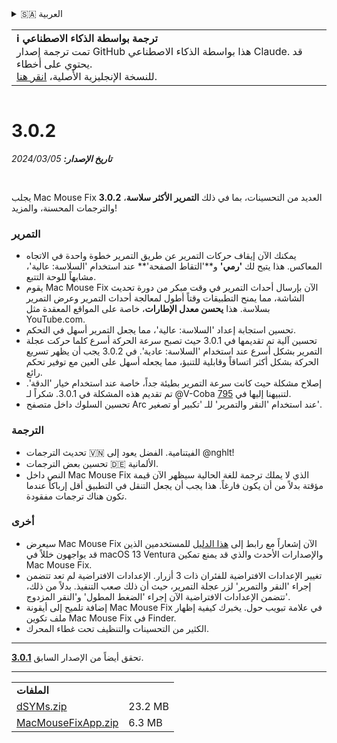 <details>
<summary>🇸🇦 العربية</summary>

[🇬🇧 English (GitHub)](https://github.com/noah-nuebling/mac-mouse-fix/releases/tag/3.0.2)\
[🇦🇩 Català](https://redirect.macmousefix.com/?target=mmf-release&tag=3.0.2&locale=ca)\
[🇩🇪 Deutsch](https://redirect.macmousefix.com/?target=mmf-release&tag=3.0.2&locale=de)\
[🇪🇸 Español](https://redirect.macmousefix.com/?target=mmf-release&tag=3.0.2&locale=es)\
[🇫🇷 Français](https://redirect.macmousefix.com/?target=mmf-release&tag=3.0.2&locale=fr)\
[🇮🇩 Indonesia](https://redirect.macmousefix.com/?target=mmf-release&tag=3.0.2&locale=id)\
[🇮🇹 Italiano](https://redirect.macmousefix.com/?target=mmf-release&tag=3.0.2&locale=it)\
[🇭🇺 Magyar](https://redirect.macmousefix.com/?target=mmf-release&tag=3.0.2&locale=hu)\
[🇳🇱 Nederlands](https://redirect.macmousefix.com/?target=mmf-release&tag=3.0.2&locale=nl)\
[🇵🇱 Polski](https://redirect.macmousefix.com/?target=mmf-release&tag=3.0.2&locale=pl)\
[🇧🇷 Português (Brasil)](https://redirect.macmousefix.com/?target=mmf-release&tag=3.0.2&locale=pt-BR)\
[🇵🇹 Português (Portugal)](https://redirect.macmousefix.com/?target=mmf-release&tag=3.0.2&locale=pt-PT)\
[🇷🇴 Română](https://redirect.macmousefix.com/?target=mmf-release&tag=3.0.2&locale=ro)\
[🇸🇪 Svenska](https://redirect.macmousefix.com/?target=mmf-release&tag=3.0.2&locale=sv)\
[🇻🇳 Tiếng Việt](https://redirect.macmousefix.com/?target=mmf-release&tag=3.0.2&locale=vi)\
[🇹🇷 Türkçe](https://redirect.macmousefix.com/?target=mmf-release&tag=3.0.2&locale=tr)\
[🇨🇿 Čeština](https://redirect.macmousefix.com/?target=mmf-release&tag=3.0.2&locale=cs)\
[🇬🇷 Ελληνικά](https://redirect.macmousefix.com/?target=mmf-release&tag=3.0.2&locale=el)\
[🇷🇺 Русский](https://redirect.macmousefix.com/?target=mmf-release&tag=3.0.2&locale=ru)\
[🇺🇦 Українська](https://redirect.macmousefix.com/?target=mmf-release&tag=3.0.2&locale=uk)\
[🇮🇱 עברית](https://redirect.macmousefix.com/?target=mmf-release&tag=3.0.2&locale=he)\
**🇸🇦 العربية**\
[🇮🇳 हिन्दी](https://redirect.macmousefix.com/?target=mmf-release&tag=3.0.2&locale=hi)\
[🇹🇭 ไทย](https://redirect.macmousefix.com/?target=mmf-release&tag=3.0.2&locale=th)\
[🇨🇳 中文 (简体)](https://redirect.macmousefix.com/?target=mmf-release&tag=3.0.2&locale=zh-Hans)\
[🇨🇳 中文 (繁體)](https://redirect.macmousefix.com/?target=mmf-release&tag=3.0.2&locale=zh-Hant)\
[🇭🇰 中文（香港)](https://redirect.macmousefix.com/?target=mmf-release&tag=3.0.2&locale=zh-HK)\
[🇯🇵 日本語](https://redirect.macmousefix.com/?target=mmf-release&tag=3.0.2&locale=ja)\
[🇰🇷 한국어](https://redirect.macmousefix.com/?target=mmf-release&tag=3.0.2&locale=ko)\
[Help translate Mac Mouse Fix to different languages!](https://github.com/noah-nuebling/mac-mouse-fix/discussions/731)
</details>
<table align=><td>
<b>ℹ️ ترجمة بواسطة الذكاء الاصطناعي</b><br>
تمت ترجمة إصدار GitHub هذا بواسطة الذكاء الاصطناعي Claude. قد يحتوي على أخطاء.<br>
للنسخة الإنجليزية الأصلية، <a href="https://github.com/noah-nuebling/mac-mouse-fix/releases/tag/3.0.2">انقر هنا</a>.
</td></table>

<table></table>

# 3.0.2
***تاريخ الإصدار:** 05‏/03‏/2024*

<br>

يجلب Mac Mouse Fix **3.0.2** العديد من التحسينات، بما في ذلك **التمرير الأكثر سلاسة**، والترجمات المحسنة، والمزيد!

### التمرير

- يمكنك الآن إيقاف حركات التمرير عن طريق التمرير خطوة واحدة في الاتجاه المعاكس. هذا يتيح لك **'رمي'** و**'التقاط الصفحة'** عند استخدام 'السلاسة: عالية'، مشابهاً للوحة التتبع.
- يقوم Mac Mouse Fix الآن بإرسال أحداث التمرير في وقت مبكر من دورة تحديث الشاشة، مما يمنح التطبيقات وقتاً أطول لمعالجة أحداث التمرير وعرض التمرير بسلاسة. هذا **يحسن معدل الإطارات**، خاصة على المواقع المعقدة مثل YouTube.com.
- تحسين استجابة إعداد 'السلاسة: عالية'، مما يجعل التمرير أسهل في التحكم.
- تحسين آلية تم تقديمها في 3.0.1 حيث تصبح سرعة الحركة أسرع كلما حركت عجلة التمرير بشكل أسرع عند استخدام 'السلاسة: عادية'. في 3.0.2 يجب أن يظهر تسريع الحركة بشكل أكثر اتساقاً وقابلية للتنبؤ، مما يجعله أسهل على العين مع توفير تحكم رائع.
- إصلاح مشكلة حيث كانت سرعة التمرير بطيئة جداً، خاصة عند استخدام خيار 'الدقة'. تم تقديم هذه المشكلة في 3.0.1. شكراً لـ @V-Coba لتنبيهنا إليها في [795](https://github.com/noah-nuebling/mac-mouse-fix/issues/795).
- تحسين السلوك داخل متصفح Arc عند استخدام 'النقر والتمرير' للـ 'تكبير أو تصغير'.

### الترجمة

- تحديث الترجمات 🇻🇳 الفيتنامية. الفضل يعود إلى @nghlt!
- تحسين بعض الترجمات 🇩🇪 الألمانية.
- النص داخل Mac Mouse Fix الذي لا يملك ترجمة للغة الحالية سيظهر الآن قيمة مؤقتة بدلاً من أن يكون فارغاً. هذا يجب أن يجعل التنقل في التطبيق أقل إرباكاً عندما تكون هناك ترجمات مفقودة.

### أخرى

- سيعرض Mac Mouse Fix الآن إشعاراً مع رابط إلى [هذا الدليل](https://github.com/noah-nuebling/mac-mouse-fix/discussions/861) للمستخدمين الذين قد يواجهون خللاً في macOS 13 Ventura والإصدارات الأحدث والذي قد يمنع تمكين Mac Mouse Fix.
- تغيير الإعدادات الافتراضية للفئران ذات 3 أزرار. الإعدادات الافتراضية لم تعد تتضمن إجراء 'النقر والتمرير' لزر عجلة التمرير، حيث أن ذلك صعب التنفيذ. بدلاً من ذلك، تتضمن الإعدادات الافتراضية الآن إجراء 'الضغط المطول' و'النقر المزدوج'.
- إضافة تلميح إلى أيقونة Mac Mouse Fix في علامة تبويب حول. يخبرك كيفية إظهار ملف تكوين Mac Mouse Fix في Finder.
- الكثير من التحسينات والتنظيف تحت غطاء المحرك.

---

تحقق أيضاً من الإصدار السابق [**3.0.1**](https://redirect.macmousefix.com/?target=mmf-release&tag=3.0.1&locale=ar).

---

<table align="start">
<tr>
    <td colspan=2>
        <b>الملفات</b>
    </td>
</tr>
<tr>
    <td><a href="https://github.com/noah-nuebling/mac-mouse-fix/releases/download/3.0.2/dSYMs.zip">dSYMs.zip</a></td>
    <td>23.2 MB</td>
</tr>
<tr>
    <td><a href="https://github.com/noah-nuebling/mac-mouse-fix/releases/download/3.0.2/MacMouseFixApp.zip">MacMouseFixApp.zip</a></td>
    <td>6.3 MB</td>
</tr>
</table>